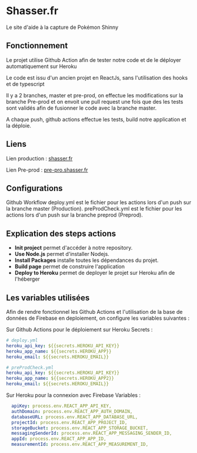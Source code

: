 # Shasser.fr

Le site d'aide à la capture de Pokémon Shinny

## Fonctionnement

Le projet utilise Github Action afin de tester notre code et de le déployer automatiquement sur Heroku

Le code est issu d'un ancien projet en ReactJs, sans l'utilisation des hooks et de typescript

Il y a 2 branches, master et pre-prod, on effectue les modifications sur la branche Pre-prod et on envoit une pull request une fois que des les tests sont validés afin de fusionner
le code avec la branche master.

A chaque push, github actions effectue les tests, build notre application et la déploie.

## Liens
Lien production : [shasser.fr](https://click-the-lilian.herokuapp.com/)

Lien Pre-prod : [pre-pro.shasser.fr](https://pre-prod-click-the-lilian.herokuapp.com/)


## Configurations

Github Workflow
deploy.yml est le fichier pour les actions lors d'un push sur la branche master (Production).
preProdCheck.yml est le fichier pour les actions lors d'un push sur la branche preprod (Preprod).

## Explication des steps actions
- **Init project** permet d'accéder à notre repository.
- **Use Node.js** permet d'installer Nodejs.
- **Install Packages** installe toutes les dépendances du projet.
- **Build page** permet de construire l'application
- **Deploy to Heroku** permet de deployer le projet sur Heroku afin de l'héberger


## Les variables utilisées

Afin de rendre fonctionnel les Github Actions et l'utilisation de la base de données de Firebase en deploiement, on configure les variables suivantes :

Sur Github Actions pour le déploiement sur Heroku
Secrets : 
```yml
# deploy.yml
heroku_api_key: ${{secrets.HEROKU_API_KEY}}
heroku_app_name: ${{secrets.HEROKU_APP}}
heroku_email: ${{secrets.HEROKU_EMAIL}}

# preProdCheck.yml
heroku_api_key: ${{secrets.HEROKU_API_KEY}}
heroku_app_name: ${{secrets.HEROKU_APP2}}
heroku_email: ${{secrets.HEROKU_EMAIL}}
```
Sur Heroku pour la connexion avec Firebase
Variables : 

```yml
  apiKey: process.env.REACT_APP_API_KEY,
  authDomain: process.env.REACT_APP_AUTH_DOMAIN,
  databaseURL: process.env.REACT_APP_DATABASE_URL,
  projectId: process.env.REACT_APP_PROJECT_ID,
  storageBucket: process.env.REACT_APP_STORAGE_BUCKET,
  messagingSenderId: process.env.REACT_APP_MESSAGING_SENDER_ID,
  appId: process.env.REACT_APP_APP_ID,
  measurementId: process.env.REACT_APP_MEASUREMENT_ID,
```
